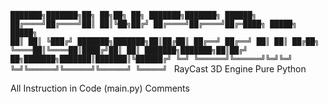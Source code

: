 <code>███████╗███████╗██╗     ██╗██╗  ██╗        ███████╗███████╗ ██████╗ 
      ██╔════╝██╔════╝██║     ██║╚██╗██╔╝        ██╔════╝██╔════╝██╔═████╗
      █████╗  █████╗  ██║     ██║ ╚███╔╝         ███████╗███████╗██║██╔██║
      ██╔══╝  ██╔══╝  ██║     ██║ ██╔██╗         ╚════██║╚════██║████╔╝██║
      ██║     ███████╗███████╗██║██╔╝ ██╗███████╗███████║███████║╚██████╔╝
      ╚═╝     ╚══════╝╚══════╝╚═╝╚═╝  ╚═╝╚══════╝╚══════╝╚══════╝ ╚═════╝
</code>
RayCast 3D Engine Pure Python

All Instruction in Code (main.py) Comments
